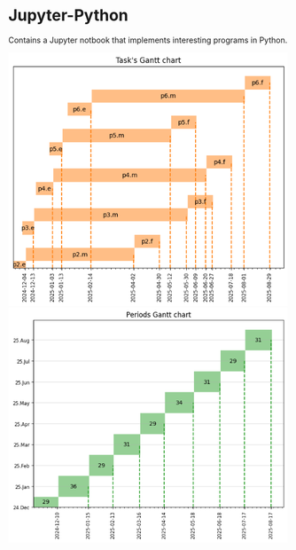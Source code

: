 # Jupyter-Python
Contains a Jupyter notbook that implements interesting programs in Python.

![Tasks chart](./00-gantt-chart/output/tasks.png)
![Periods chart](./00-gantt-chart/output/periods.png)



